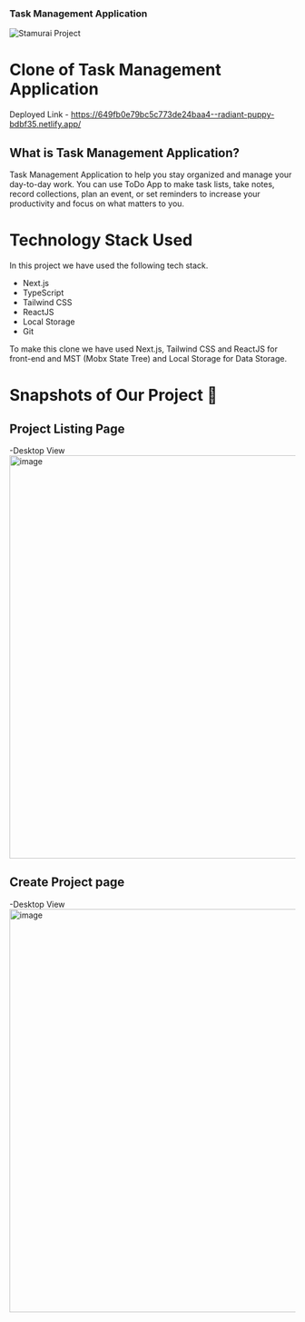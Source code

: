 ### Task Management Application ####


![Stamurai Project](https://github.com/Rahulzhp/todo/assets/107567053/2aa924b0-7f9e-4be8-a996-5cce48300d11)

# Clone of Task Management Application

Deployed Link - https://649fb0e79bc5c773de24baa4--radiant-puppy-bdbf35.netlify.app/

## What is Task Management Application?

Task Management Application to help you stay organized and manage your day-to-day work. You can use  ToDo App to make task lists, take notes, record collections, plan an event, or set reminders to increase your productivity and focus on what matters to you.

# Technology Stack Used

In this project we have used the following tech stack.

- Next.js
- TypeScript
- Tailwind CSS
- ReactJS
- Local Storage
- Git

To make this clone we have used Next.js, Tailwind CSS and ReactJS for front-end and MST (Mobx State Tree) and Local Storage for Data Storage.


# Snapshots of Our Project 📸

## Project Listing Page
-Desktop View
<img width="710" alt="image" src="https://github.com/Rahulzhp/todo/assets/107567053/e009a7de-c378-467f-802e-8a8dd5ee10e6" />

## Create Project page

-Desktop View
<img width="710" alt="image" src="https://github.com/Rahulzhp/todo/assets/107567053/2aa924b0-7f9e-4be8-a996-5cce48300d11" />


